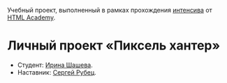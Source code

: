 Учебный проект, выполненный в рамках прохождения [интенсива](https://htmlacademy.ru/intensive/ecmascript) от [HTML Academy](https://htmlacademy.ru/).

# Личный проект «Пиксель хантер»

* Студент: [Ирина Шашева](https://up.htmlacademy.ru/ecmascript/3/user/130615).
* Наставник: [Сергей Рубец](https://htmlacademy.ru/profile/amator).
